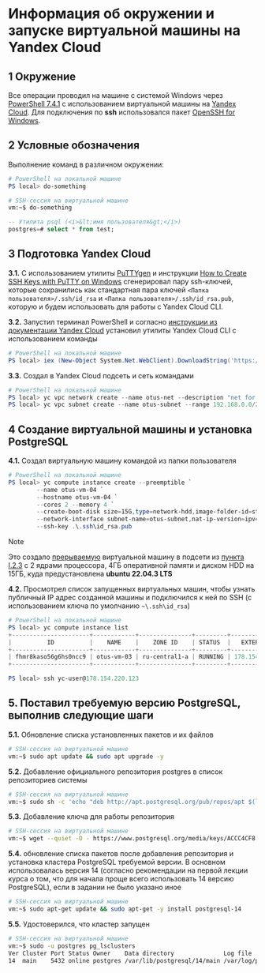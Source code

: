 # Информация об окружении и запуске виртуальной машины на Yandex Cloud

## 1 Окружение

Все операции проводил на машине с системой Windows через [PowerShell 7.4.1](https://learn.microsoft.com/en-us/powershell/scripting/install/installing-powershell-on-windows?view=powershell-7.4) с использованием виртуальной машины на [Yandex Cloud](https://console.cloud.yandex.ru/). Для подключения по **ssh** использовался пакет [OpenSSH for Windows](https://learn.microsoft.com/en-us/windows-server/administration/openssh/openssh_install_firstuse?tabs=gui).

## 2 Условные обозначения

Выполнение команд в различном окружении:

```powershell
# PowerShell на локальной машине
PS local> do-something
```

```bash
# SSH-сессия на виртуальной машине
vm:~$ do-something
```

```sql
-- Утилита psql (<i>&lt;имя пользователя&gt;</i>)
postgres=# select * from test;
```

## 3 Подготовка Yandex Cloud</b></summary>

**3.1.** С использованием утилиты [PuTTYgen](https://www.puttygen.com/) и инструкции [How to Create SSH Keys with PuTTY on Windows](https://docs.digitalocean.com/products/droplets/how-to/add-ssh-keys/create-with-putty/) сгенерировал пару ssh-ключей, которые сохранились как стандартная пара ключей `<Папка пользователя>/.ssh/id_rsa` и `<Папка пользователя>/.ssh/id_rsa.pub`, которую и будем использовать для работы с Yandex Cloud CLI.

**3.2.** Запустил терминал PowerShell и согласно [инструкции из документации Yandex Cloud](https://cloud.yandex.com/en/docs/cli/quickstart#windows_1) установил утилиты Yandex Cloud CLI с использованием команды

```powershell
# PowerShell на локальной машине
PS local> iex (New-Object System.Net.WebClient).DownloadString('https://storage.yandexcloud.net/yandexcloud-yc/install.ps1')
```

**3.3.** <a name="i3_3"></a>Создал в Yandex Cloud подсеть и сеть командами

```powershell
# PowerShell на локальной машине
PS local> yc vpc network create --name otus-net --description "net for otus postgres training"
PS local> yc vpc subnet create --name otus-subnet --range 192.168.0.0/24 --network-name otus-net --description "otus-subnet"
```

## 4 Создание виртуальной машины и установка PostgreSQL

**4.1.** Создал виртуальную машину командой из папки пользователя

```powershell
# PowerShell на локальной машине
PS local> yc compute instance create --preemptible `
        --name otus-vm-04 `
        --hostname otus-vm-04 `
        --cores 2 --memory 4 `
        --create-boot-disk size=15G,type=network-hdd,image-folder-id=standard-images,image-family=ubuntu-2004-lts `
        --network-interface subnet-name=otus-subnet,nat-ip-version=ipv4 `
        --ssh-key .\.ssh\id_rsa.pub
```

> [!NOTE]
> Это создало [прерываемую](https://cloud.yandex.com/ru/docs/compute/concepts/preemptible-vm) виртуальной машину в подсети из [пункта I.2.3](#i3_3) с 2 ядрами процессора, 4ГБ оперативной памяти и диском HDD на 15ГБ, куда предустановлена **ubuntu 22.04.3 LTS**

**4.2.** Просмотрел список запущенных виртуальных машин, чтобы узнать публичный IP адрес созданной машины и подключился к ней по SSH (с использованием ключа по умолчанию `~\.ssh\id_rsa`)

```powershell
# PowerShell на локальной машине
PS local> yc compute instance list
+----------------------+------------+---------------+---------+-----------------+--------------+
|          ID          |    NAME    |    ZONE ID    | STATUS  |   EXTERNAL IP   | INTERNAL IP  |
+----------------------+------------+---------------+---------+-----------------+--------------+
| fhmr8kaso56g6hs0ncc9 | otus-vm-03 | ru-central1-a | RUNNING | 178.154.220.123 | 192.168.0.23 |
+----------------------+------------+---------------+---------+-----------------+--------------+

PS local> ssh yc-user@178.154.220.123
```

## 5. Поставил требуемую версию PostgreSQL, выполнив следующие шаги

**5.1.** Обновление списка установленных пакетов и их файлов

```bash
# SSH-сессия на виртуальной машине
vm:~$ sudo apt update && sudo apt upgrade -y
```

**5.2.** Добавление официального репозитория postgres в список репозиториев системы

```bash
# SSH-сессия на виртуальной машине
vm:~$ sudo sh -c 'echo "deb http://apt.postgresql.org/pub/repos/apt $(lsb_release -cs)-pgdg main" > /etc/apt/sources.list.d/pgdg.list'
```

**5.3.** Добавление ключа для работы репозитория

```bash
# SSH-сессия на виртуальной машине
vm:~$ wget --quiet -O - https://www.postgresql.org/media/keys/ACCC4CF8.asc | sudo apt-key add -
```

**5.4.**
обновление списка пакетов после добавления репозитория и установка кластера PostgreSQL требуемой версии. В основном использовалась версия 14 (согласно рекомендации на первой лекции курса о том, что для начала проще всего использовать 14 версию PostgreSQL), если в задании не было указано иное

```bash
# SSH-сессия на виртуальной машине
vm:~$ sudo apt-get update && sudo apt-get -y install postgresql-14
```

**5.5.** Удостоверился, что кластер запущен

```bash
# SSH-сессия на виртуальной машине
vm:~$ sudo -u postgres pg_lsclusters
Ver Cluster Port Status Owner    Data directory              Log file
14  main    5432 online postgres /var/lib/postgresql/14/main /var/log/postgresql/postgresql-14-main.log
```
